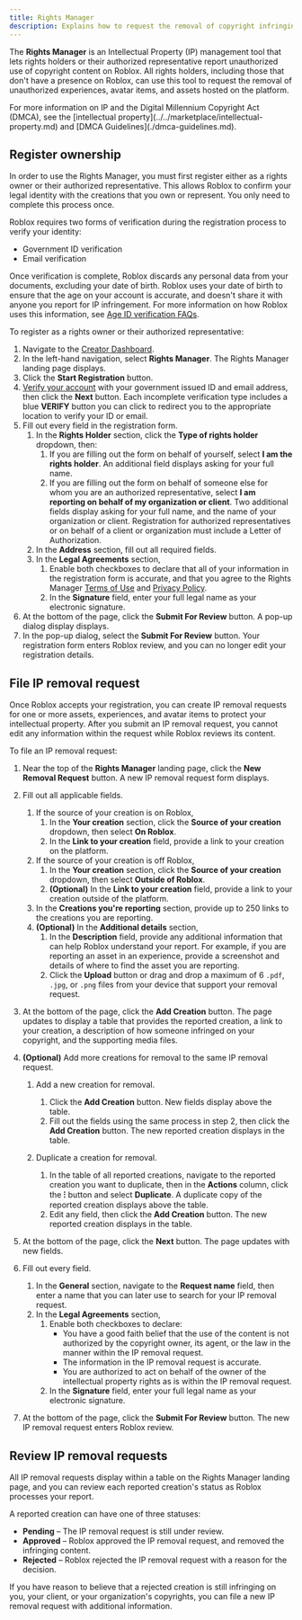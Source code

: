 ```yaml
---
title: Rights Manager
description: Explains how to request the removal of copyright infringing experiences, avatar items, and assets hosted on Roblox.
---
```


The **Rights Manager** is an Intellectual Property (IP) management tool that lets rights holders or their authorized representative report unauthorized use of copyright content on Roblox. All rights holders, including those that don't have a presence on Roblox, can use this tool to request the removal of unauthorized experiences, avatar items, and assets hosted on the platform.

<Alert severity="info">
For more information on IP and the Digital Millennium Copyright Act (DMCA), see the [intellectual property](../../marketplace/intellectual-property.md) and [DMCA Guidelines](./dmca-guidelines.md).
</Alert>

## Register ownership

In order to use the Rights Manager, you must first register either as a rights owner or their authorized representative. This allows Roblox to confirm your legal identity with the creations that you own or represent. You only need to complete this process once.

Roblox requires two forms of verification during the registration process to verify your identity:

- Government ID verification
- Email verification

Once verification is complete, Roblox discards any personal data from your documents, excluding your date of birth. Roblox uses your date of birth to ensure that the age on your account is accurate, and doesn't share it with anyone you report for IP infringement. For more information on how Roblox uses this information, see [Age ID verification FAQs](https://en.help.roblox.com/hc/en-us/articles/4407276151188-Age-ID-Verification-FAQs).

To register as a rights owner or their authorized representative:

1. Navigate to the [Creator Dashboard](https://create.roblox.com/dashboard/creations).
1. In the left-hand navigation, select **Rights Manager**. The Rights Manager landing page displays.
1. Click the **Start Registration** button.
1. [Verify your account](account-verification.md) with your government issued ID and email address, then click the **Next** button. Each incomplete verification type includes a blue **VERIFY** button you can click to redirect you to the appropriate location to verify your ID or email.
1. Fill out every field in the registration form.
   1. In the **Rights Holder** section, click the **Type of rights holder** dropdown, then:
      1. If you are filling out the form on behalf of yourself, select **I am the rights holder**. An additional field displays asking for your full name.
      1. If you are filling out the form on behalf of someone else for whom you are an authorized representative, select **I am reporting on behalf of my organization or client**. Two additional fields display asking for your full name, and the name of your organization or client. Registration for authorized representatives or on behalf of a client or organization must include a Letter of Authorization.
   1. In the **Address** section, fill out all required fields.
   1. In the **Legal Agreements** section,
      1. Enable both checkboxes to declare that all of your information in the registration form is accurate, and that you agree to the Rights Manager [Terms of Use](https://www.roblox.com/info/terms) and [Privacy Policy](https://www.roblox.com/info/privacy).
      1. In the **Signature** field, enter your full legal name as your electronic signature.
1. At the bottom of the page, click the **Submit For Review** button. A pop-up dialog display displays.
1. In the pop-up dialog, select the **Submit For Review** button. Your registration form enters Roblox review, and you can no longer edit your registration details.

## File IP removal request

Once Roblox accepts your registration, you can create IP removal requests for one or more assets, experiences, and avatar items to protect your intellectual property. After you submit an IP removal request, you cannot edit any information within the request while Roblox reviews its content.

To file an IP removal request:

1. Near the top of the **Rights Manager** landing page, click the **New Removal Request** button. A new IP removal request form displays.
1. Fill out all applicable fields.
   1. If the source of your creation is on Roblox,
      1. In the **Your creation** section, click the **Source of your creation** dropdown, then select **On Roblox**.
      1. In the **Link to your creation** field, provide a link to your creation on the platform.
   1. If the source of your creation is off Roblox,
      1. In the **Your creation** section, click the **Source of your creation** dropdown, then select **Outside of Roblox**.
      1. **(Optional)** In the **Link to your creation** field, provide a link to your creation outside of the platform.
   1. In the **Creations you're reporting** section, provide up to 250 links to the creations you are reporting.
   1. **(Optional)** In the **Additional details** section,
      1. In the **Description** field, provide any additional information that can help Roblox understand your report. For example, if you are reporting an asset in an experience, provide a screenshot and details of where to find the asset you are reporting.
      1. Click the **Upload** button or drag and drop a maximum of 6 `.pdf`, `.jpg`, or `.png` files from your device that support your removal request.
1. At the bottom of the page, click the **Add Creation** button. The page updates to display a table that provides the reported creation, a link to your creation, a description of how someone infringed on your copyright, and the supporting media files.
1. **(Optional)** Add more creations for removal to the same IP removal request.

   1. Add a new creation for removal.
      1. Click the **Add Creation** button. New fields display above the table.
      1. Fill out the fields using the same process in step 2, then click the **Add Creation** button. The new reported creation displays in the table.
   1. Duplicate a creation for removal.

      1. In the table of all reported creations, navigate to the reported creation you want to duplicate, then in the **Actions** column, click the **⁝** button and select **Duplicate**. A duplicate copy of the reported creation displays above the table.
      1. Edit any field, then click the **Add Creation** button. The new reported creation displays in the table.

1. At the bottom of the page, click the **Next** button. The page updates with new fields.
1. Fill out every field.
   1. In the **General** section, navigate to the **Request name** field, then enter a name that you can later use to search for your IP removal request.
   1. In the **Legal Agreements** section,
      1. Enable both checkboxes to declare:
         - You have a good faith belief that the use of the content is not authorized by the copyright owner, its agent, or the law in the manner within the IP removal request.
         - The information in the IP removal request is accurate.
         - You are authorized to act on behalf of the owner of the intellectual property rights as is within the IP removal request.
      1. In the **Signature** field, enter your full legal name as your electronic signature.
1. At the bottom of the page, click the **Submit For Review** button. The new IP removal request enters Roblox review.

## Review IP removal requests

All IP removal requests display within a table on the Rights Manager landing page, and you can review each reported creation's status as Roblox processes your report.

A reported creation can have one of three statuses:

- **Pending** – The IP removal request is still under review.
- **Approved** – Roblox approved the IP removal request, and removed the infringing content.
- **Rejected** – Roblox rejected the IP removal request with a reason for the decision.

If you have reason to believe that a rejected creation is still infringing on you, your client, or your organization's copyrights, you can file a new IP removal request with additional information.
